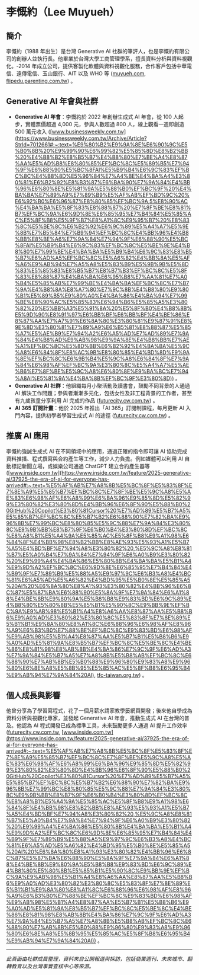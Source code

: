 # 李慨約（Lee Muyueh）  

## 簡介  
李慨約（1988 年出生）是台灣 Generative AI 社群的筆評人，也是李慨約有限公司的創辦人並執行長。他畢業於台灣大學工商管理學系，擅長資料分析與資料視觀化。‑2014 年成立公司，提供客製化軟體與資料視觀化服務，合作客戶包括中華電信、遠傳電信、玉山銀行、AIT 以及 WHO 等 ([muyueh.com](https://muyueh.com/#:~:text=%E6%88%91%E5%80%91%E5%B9%AB%E5%8A%A9%E6%88%91%E5%80%91%E7%9A%84%E5%AE%A2%E6%88%B6%E6%89%93%E9%80%A0%E5%AE%A2%E8%A3%BD%E5%8C%96%E7%9A%84%E8%B3%87%E8%A8%8A%E7%B3%BB%E7%B5%B1%E3%80%82%E6%88%91%E5%80%91%E7%9A%84%E5%AE%A2%E6%88%B6%E5%8C%85%E5%90%AB%EF%BC%9A%E4%B8%AD%E8%8F%AF%E9%9B%BB%E4%BF%A1%E3%80%81%E9%81%A0%E5%82%B3%E9%9B%BB%E4%BF%A1%E3%80%81%E7%8E%89%E5%B1%B1%E9%87%91%E6%8E%A7%E3%80%81%E7%BE%8E%E5%9C%8B%E5%9C%A8%E5%8F%B0%E5%8D%94%E6%9C%83%EF%BC%88AIT%EF%BC%89%E3%80%81%E4%B8%96%E7%95%8C%E8%A1%9B%E7%94%9F%E7%B5%84%E7%B9%94%EF%BC%88WHO%EF%BC%89%20%E4%BB%A5%E5%8F%8A%E7%8F%BE%E4%BB%BB%E7%B8%BD%E7%B5%B1%E3%80%82%20%20%E5%AE%A2%E8%A3%BD%E5%8C%96%E8%B3%87%E8%A8%8A%E7%B3%BB%E7%B5%B1%20%E8%87%B4%E8%AC%9B%E7%A9%B6%E7%9A%84%E5%AE%A2%E6%88%B6%EF%BC%9A%E4%B8%8D%E5%B0%87%E5%B0%B1%E7%9A%84%E9%81%B8%E6%93%87,%E9%A6%96%E9%A0%81%20%20%E8%AA%B2%E7%A8%8B%EF%BC%9A%E6%9D%8E%E6%85%95%E7%B4%84%E7%9A%84%20AI%20%E5%B7%A5%E4%BD%9C%E6%87%89%E7%94%A8), [flipedu.parenting.com.tw](https://flipedu.parenting.com.tw/author/1264#:~:text=%E6%9D%8E%E6%85%95%E7%B4%84%5D%20,%E6%B4%BB%E5%8B%95%20%20%20%E6%9C%83%E5%93%A1%E5%B0%88%E5%B1%AC)) 。

## Generative AI 年會與社群  
- **Generative AI 年會**：李慨約於 2022 年創辦生成式 AI 年會，從 100 人起步，實體票價超過 4,000 元，參與人數超過 800 人，線上觀看一週即創造 500 萬元收入 ([www.businessweekly.com.tw](https://www.businessweekly.com.tw/Archive/Article?StrId=7012661#:~:text=%E9%80%B2%E9%9A%8E%E6%90%9C%E5%B0%8B%20%E9%99%90%E6%99%82%E5%85%8D%E8%B2%BB%20%E4%B8%B2%E8%B5%B7%E4%B8%80%E7%BE%A4%E8%87%AA%E5%AD%B8%E8%80%85%EF%BC%8C%E5%89%B5%E7%94%9F%E6%88%90%E5%BC%8FAI%E5%B9%B4%E6%9C%83%EF%BC%8C%E4%B8%8D%E5%96%84%E7%A4%BE%E4%BA%A4%E3%80%81%E6%B2%92%E8%B3%87%E6%BA%90%E7%9A%84%E4%BB%96%E6%80%8E%E5%81%9A%E5%88%B0%EF%BC%9F%20%E4%BA%BA%E7%89%A9%E7%89%B9%E5%AF%AB%EF%BD%9C%20%E6%92%B0%E6%96%87%E8%80%85%EF%BC%9A,5%E8%90%AC%E4%BA%BA%E5%8F%83%E8%88%87%20%E7%8F%BE%E8%81%B7%EF%BC%9A%E6%9D%8E%E6%85%95%E7%B4%84%E5%85%AC%E5%8F%B8%E5%9F%B7%E8%A1%8C%E9%95%B7%20%E8%83%8C%E5%BE%8C%E6%B2%92%E6%9C%89%E5%A4%A7%E5%9E%8B%E7%B5%84%E7%B9%94%EF%BC%8C%E4%BB%96%E4%B8%BB%E8%BE%A6%E7%9A%84%E7%94%9F%E6%88%90%E5%BC%8FAI%E5%B9%B4%E6%9C%83%EF%BC%8C%E5%BE%9E%E4%B8%80%E7%99%BE%E4%BA%BA%E5%B9%B4%E6%9C%83%E8%B5%B7%E6%AD%A5%EF%BC%8C%E5%A6%82%E4%BB%8A%E5%AF%A6%E9%AB%94%E7%A5%A8%E5%83%B9%E5%9B%9B%E5%8D%83%E5%85%83%E8%B5%B7%E8%B7%B3%EF%BC%8C%E5%8F%83%E8%88%87%E4%BA%BA%E6%95%B8%E7%AA%81%E7%A0%B4%E5%85%AB%E7%99%BE%E4%BA%BA%EF%BC%8C%E7%B7%9A%E4%B8%8A%E8%A7%80%E7%9C%8B%E4%B8%80%E9%80%B1%E5%89%B5%E9%80%A0%E4%BA%86%E4%BA%94%E7%99%BE%E8%90%AC%E5%85%83%E6%94%B6%E5%85%A5%E3%80%82%20%E5%BB%A3%E5%91%8A%20%E5%8F%B0%E4%B8%8B%E5%9D%90%E8%91%97%E6%BB%BF%E6%BB%BF%E4%BE%86%E8%87%AA%E7%A7%91%E6%8A%80%E3%80%81%E9%87%91%E8%9E%8D%E3%80%81%E7%89%A9%E6%B5%81%E8%88%87%E5%85%A7%E5%AE%B9%E7%94%A2%E6%A5%AD%E7%AD%89%E7%9A%84%E4%B8%AD%E9%AB%98%E9%9A%8E%E4%B8%BB%E7%AE%A1%EF%BC%8C%E5%8D%BB%E6%B2%92%E4%BA%BA%E5%9C%A8%E6%84%8F%E8%AC%9B%E8%80%85%E4%BD%8D%E9%9A%8E%EF%BC%8C%E6%9B%B4%E5%9C%A8%E6%84%8F%E7%9A%84%E6%98%AF%EF%BC%9A%E3%80%8C%E5%A4%A7%E5%AE%B6%E7%8F%BE%E5%9C%A8%E6%80%8E%E9%BA%BC%E7%94%A8AI%E5%81%9A%E4%BA%8B%EF%BC%9F%E3%80%8D)) 。  
- **Generative AI 社群**：他組織每月小聚活動及讀書會，鼓勵不同背景的人通過 AI 解決工作問題；參與者漸漸多元化，包括女性及非工程背景的工作者，甚至有九歲孩童分享利用 AI 完成的作品 ([futurecity.cw.com.tw](https://futurecity.cw.com.tw/article/3705#:~:text=%E6%9C%AA%E4%BE%86%E5%A4%A7%E4%BE%86%E8%B3%93%EF%BC%9A%E7%94%9F%E6%88%90%E5%BC%8FAI%E5%B9%B4%E6%9C%83%E7%AD%96%E5%B1%95%E4%BA%BA%E6%9D%8E%E6%85%95%E7%B4%84%E3%80%82%E5%9C%96%E7%89%87%E4%BE%86%E6%BA%90%EF%BC%9A%E6%9D%8E%E6%85%95%E7%B4%84%E6%8F%90%E4%BE%9B%20%E8%A3%BD%E5%9C%96%EF%BC%9A%E6%9C%AA%E4%BE%86%E5%9F%8E%E5%B8%82%202025,%E5%95%8F%EF%BC%9A%E5%BE%9E2022%E5%B9%B4%E5%BA%95ChatGPT%E5%87%BA%E7%8F%BE%E5%88%B0%E7%8F%BE%E5%9C%A8%EF%BC%8C%E4%BD%A0%E8%BE%A6%E4%BA%86%E5%BE%88%E5%A4%9AAI%E7%9B%B8%E9%97%9C%E7%9A%84%E6%B4%BB%E5%8B%95%E3%80%81%E8%81%9A%E6%9C%83%E8%88%87%E6%BC%94%E8%AC%9B%E3%80%82%E4%BD%A0%E8%A7%80%E5%AF%9F%EF%BC%8C%E5%8F%B0%E7%81%A3%E7%9A%84AI%E5%AD%B8%E7%BF%92%E7%A4%BE%E7%BE%A4%E6%9C%89%E4%BB%80%E9%BA%BC%E8%AE%8A%E5%8C%96%EF%BC%9F%E9%80%99%E6%98%AF%E4%BD%A0%E6%83%B3%E5%83%8F%E4%B8%AD%E7%9A%84%E6%8A%80%E8%A1%93%E7%A4%BE%E7%BE%A4%E5%97%8E%EF%BC%9F%20%E6%9D%8E%EF%BC%9A%E6%88%91%E8%A7%80%E5%AF%9F%E5%88%B0%E4%B8%80%E5%80%8B%E9%87%8D%E5%A4%A7%E8%AE%8A%E5%8C%96%EF%BC%8C%E9%9B%96%E7%84%B6%E4%B8%A6%E9%9D%9E%E5%88%BB%E6%84%8F%E6%8E%A8%E5%8B%95%EF%BC%8C%E4%BD%86%E6%88%91%E6%84%8F%E8%AD%98%E5%88%B0%EF%BC%8C%E5%8F%83%E8%88%87AI%E5%AF%AB%E7%A8%8B%E5%BC%8F%E6%B4%BB%E5%8B%95%E7%9A%84%E5%A5%B3%E6%80%A7%E5%B7%B2%E8%B6%85%E9%81%8E%E7%94%B7%E6%80%A7%E3%80%82%20%E6%9C%80%E5%88%9D%E8%88%89%E8%BE%A6%E6%B4%BB%E5%8B%95%E6%99%82%EF%BC%8C%E6%88%91%E5%80%91%E6%83%B3%E5%83%8F%E7%9A%84%E6%88%90%E5%93%A1%E5%BD%A2%E8%B1%A1%E6%98%AF%E7%94%B7%E6%80%A7%E5%B7%A5%E7%A8%8B%E5%B8%AB%EF%BC%8C%E5%B0%B1%E5%83%8F%E5%8F%B0%E7%81%A3%E6%97%A2%E6%9C%89%E7%9A%84%E9%96%8B%E6%BA%90%E7%A4%BE%E7%BE%A4%EF%BC%8C%E5%A6%82g0v%E3%80%81COSCUP%E3%80%81PyCon%20TW%E7%AD%89%E3%80%82%E4%BD%86%E6%98%AF%EF%BC%8CAI%E9%99%8D%E4%BD%8E%E4%BA%86%E5%85%A5%E9%96%80%E9%96%80%E6%AA%BB%EF%BC%8C%E7%84%A1%E8%AB%96%E6%98%AF%E8%AC%9B%E8%80%85%E9%82%84%E6%98%AF%E5%8F%83%E8%88%87%E8%80%85%EF%BC%8C%E6%AF%8F%E5%80%8B%E4%BA%BA%E9%83%BD%E6%9C%89%E6%A9%9F%E6%9C%83%E5%8F%83%E8%88%87%E3%80%82%E5%9B%A0%E6%AD%A4%EF%BC%8C%E5%8F%83%E8%88%87%E8%80%85%E7%9A%84%E8%83%8C%E6%99%AF%E3%80%81%E6%80%A7%E5%88%A5%E3%80%81%E5%B9%B4%E9%BD%A1%E6%9B%B4%E5%A4%9A%E5%85%83%EF%BC%8C%E4%B8%94%E5%87%BA%E7%8F%BE%E4%B8%8D%E5%B0%91%E9%A0%90%E6%9C%9F%E5%A4%96%E7%9A%84%E9%9D%A2%E5%AD%94%E3%80%82%20%E4%BB%8A%E5%B9%B4%E7%94%9F%E6%88%90%E5%BC%8FAI%E5%B9%B4%E6%9C%83%E4%B8%BB%E9%A1%8C%E6%98%AF%E3%80%8C%E7%94%A8AI%E5%AF%AB%E7%A8%8B%E5%BC%8F%E3%80%8D%EF%BC%8C%E8%AC%9B%E8%80%85%E5%A4%A7%E5%A4%9A%E4%B8%8D%E6%98%AF%E7%94%B7%E6%80%A7%E5%B7%A5%E7%A8%8B%E5%B8%AB%E3%80%82%E6%88%91%E5%B8%8C%E6%9C%9B%E9%80%99%E8%83%BD%E5%95%9F%E7%99%BC%E5%A4%A7%E5%AE%B6%EF%BC%9A)) 。  
- **AI 365 訂閱計畫**：他於 2025 年推出「AI 365」訂閱制課程，每月更新 AI 入門內容，提供初學者學習生成式 AI 的途徑 ([futurecity.cw.com.tw](https://futurecity.cw.com.tw/article/3705#:~:text=%E6%9C%AA%E4%BE%86%E5%A4%A7%E4%BE%86%E8%B3%93%EF%BC%9A%E7%94%9F%E6%88%90%E5%BC%8FAI%E5%B9%B4%E6%9C%83%E7%AD%96%E5%B1%95%E4%BA%BA%E6%9D%8E%E6%85%95%E7%B4%84%E3%80%82%E5%9C%96%E7%89%87%E4%BE%86%E6%BA%90%EF%BC%9A%E6%9D%8E%E6%85%95%E7%B4%84%E6%8F%90%E4%BE%9B%20%E8%A3%BD%E5%9C%96%EF%BC%9A%E6%9C%AA%E4%BE%86%E5%9F%8E%E5%B8%82%202025,%E5%95%8F%EF%BC%9A%E5%BE%9E2022%E5%B9%B4%E5%BA%95ChatGPT%E5%87%BA%E7%8F%BE%E5%88%B0%E7%8F%BE%E5%9C%A8%EF%BC%8C%E4%BD%A0%E8%BE%A6%E4%BA%86%E5%BE%88%E5%A4%9AAI%E7%9B%B8%E9%97%9C%E7%9A%84%E6%B4%BB%E5%8B%95%E3%80%81%E8%81%9A%E6%9C%83%E8%88%87%E6%BC%94%E8%AC%9B%E3%80%82%E4%BD%A0%E8%A7%80%E5%AF%9F%EF%BC%8C%E5%8F%B0%E7%81%A3%E7%9A%84AI%E5%AD%B8%E7%BF%92%E7%A4%BE%E7%BE%A4%E6%9C%89%E4%BB%80%E9%BA%BC%E8%AE%8A%E5%8C%96%EF%BC%9F%E9%80%99%E6%98%AF%E4%BD%A0%E6%83%B3%E5%83%8F%E4%B8%AD%E7%9A%84%E6%8A%80%E8%A1%93%E7%A4%BE%E7%BE%A4%E5%97%8E%EF%BC%9F%20%E6%9D%8E%EF%BC%9A%E6%88%91%E8%A7%80%E5%AF%9F%E5%88%B0%E4%B8%80%E5%80%8B%E9%87%8D%E5%A4%A7%E8%AE%8A%E5%8C%96%EF%BC%8C%E9%9B%96%E7%84%B6%E4%B8%A6%E9%9D%9E%E5%88%BB%E6%84%8F%E6%8E%A8%E5%8B%95%EF%BC%8C%E4%BD%86%E6%88%91%E6%84%8F%E8%AD%98%E5%88%B0%EF%BC%8C%E5%8F%83%E8%88%87AI%E5%AF%AB%E7%A8%8B%E5%BC%8F%E6%B4%BB%E5%8B%95%E7%9A%84%E5%A5%B3%E6%80%A7%E5%B7%B2%E8%B6%85%E9%81%8E%E7%94%B7%E6%80%A7%E3%80%82%20%E6%9C%80%E5%88%9D%E8%88%89%E8%BE%A6%E6%B4%BB%E5%8B%95%E6%99%82%EF%BC%8C%E6%88%91%E5%80%91%E6%83%B3%E5%83%8F%E7%9A%84%E6%88%90%E5%93%A1%E5%BD%A2%E8%B1%A1%E6%98%AF%E7%94%B7%E6%80%A7%E5%B7%A5%E7%A8%8B%E5%B8%AB%EF%BC%8C%E5%B0%B1%E5%83%8F%E5%8F%B0%E7%81%A3%E6%97%A2%E6%9C%89%E7%9A%84%E9%96%8B%E6%BA%90%E7%A4%BE%E7%BE%A4%EF%BC%8C%E5%A6%82g0v%E3%80%81COSCUP%E3%80%81PyCon%20TW%E7%AD%89%E3%80%82%E4%BD%86%E6%98%AF%EF%BC%8CAI%E9%99%8D%E4%BD%8E%E4%BA%86%E5%85%A5%E9%96%80%E9%96%80%E6%AA%BB%EF%BC%8C%E7%84%A1%E8%AB%96%E6%98%AF%E8%AC%9B%E8%80%85%E9%82%84%E6%98%AF%E5%8F%83%E8%88%87%E8%80%85%EF%BC%8C%E6%AF%8F%E5%80%8B%E4%BA%BA%E9%83%BD%E6%9C%89%E6%A9%9F%E6%9C%83%E5%8F%83%E8%88%87%E3%80%82%E5%9B%A0%E6%AD%A4%EF%BC%8C%E5%8F%83%E8%88%87%E8%80%85%E7%9A%84%E8%83%8C%E6%99%AF%E3%80%81%E6%80%A7%E5%88%A5%E3%80%81%E5%B9%B4%E9%BD%A1%E6%9B%B4%E5%A4%9A%E5%85%83%EF%BC%8C%E4%B8%94%E5%87%BA%E7%8F%BE%E4%B8%8D%E5%B0%91%E9%A0%90%E6%9C%9F%E5%A4%96%E7%9A%84%E9%9D%A2%E5%AD%94%E3%80%82%20%E4%BB%8A%E5%B9%B4%E7%94%9F%E6%88%90%E5%BC%8FAI%E5%B9%B4%E6%9C%83%E4%B8%BB%E9%A1%8C%E6%98%AF%E3%80%8C%E7%94%A8AI%E5%AF%AB%E7%A8%8B%E5%BC%8F%E3%80%8D%EF%BC%8C%E8%AC%9B%E8%80%85%E5%A4%A7%E5%A4%9A%E4%B8%8D%E6%98%AF%E7%94%B7%E6%80%A7%E5%B7%A5%E7%A8%8B%E5%B8%AB%E3%80%82%E6%88%91%E5%B8%8C%E6%9C%9B%E9%80%99%E8%83%BD%E5%95%9F%E7%99%BC%E5%A4%A7%E5%AE%B6%EF%BC%9A)) 。

## 推廣 AI 應用  
李慨約強誠生成式 AI 在不同領域中的應用，通過正確的指令即可讓 AI 協助完成資料推播、程式撰寫與合約產生等工作，減少人力負擔。例如媒體可以利用 AI 自動標記新聞立場，或娛樂公司通過 ChatGPT 建立合約產生器等 ([www.inside.com.tw](https://www.inside.com.tw/feature/2025-generative-ai/37925-the-era-of-ai-for-everyone-has-arrived#:~:text=%E5%AF%AB%E7%A8%8B%E5%BC%8F%E5%83%8F%E7%8E%A9%E5%85%B7%EF%BC%8C%E7%8F%BE%E5%9C%A8%E5%AE%83%E6%98%AF%E6%A8%99%E6%BA%96%E9%85%8D%E5%82%99%E3%80%82%E3%80%8D%E4%BB%96%E6%8F%90%E5%88%B0%20GitHub%20Copilot%E3%80%81Cursor%20%E7%AD%89%E5%B7%A5%E5%85%B7%EF%BC%8C%E5%B7%B2%E6%88%90%E7%82%BA%E9%96%8B%E7%99%BC%E8%80%85%E5%9C%88%E7%9A%84%E3%80%8C%E9%9B%BB%E8%B7%9F%E6%B0%B4%E3%80%8D%EF%BC%8C%E8%A8%B1%E5%A4%9A%E5%85%AC%E5%8F%B8%E9%A1%98%E6%84%8F%E4%BB%98%E8%B2%BB%E8%AE%93%E5%93%A1%E5%B7%A5%E4%BD%BF%E7%94%A8%E3%80%82%20,%E5%9C%A8%E8%81%B7%E5%A0%B4%E7%9A%84%E7%94%9F%E6%A0%B9%E3%80%82%20%E9%99%A4%E4%BA%86%E5%80%8B%E4%BA%BA%E5%B1%A4%E9%9D%A2%EF%BC%8C%E6%9D%8E%E6%85%95%E7%B4%84%E4%B9%9F%E7%89%B9%E5%88%A5%E9%97%9C%E6%B3%A8%E4%BC%81%E6%A5%AD%E5%A6%82%E4%BD%95%E5%B0%8E%E5%85%A5%20AI%20%E6%8A%80%E8%A1%93%E3%80%82%E4%BB%96%E6%8C%87%E5%87%BA%E6%88%90%E5%8A%9F%E7%9A%84%E6%A1%88%E4%BE%8B%E9%80%9A%E5%B8%B8%E9%83%BD%E6%9C%89%E4%B8%80%E5%80%8B%E5%85%B1%E5%90%8C%E9%BB%9E%EF%BC%9A%E9%AB%98%E5%B1%A4%E8%A6%AA%E8%87%AA%E5%B8%B6%E9%A0%AD%E3%80%82%E3%80%8C%E5%83%8F%E7%8E%89%E5%B1%B1%E9%8A%80%E8%A1%8C%E6%88%96%E6%98%AF%E8%96%A9%E6%B3%B0%E7%88%BE%EF%BC%8C%E9%83%BD%E6%98%AF%E9%AB%98%E5%B1%A4%E8%87%AA%E5%B7%B1%E5%B8%B6%E9%A0%AD%E5%81%9A%E8%B5%B7%EF%BC%8C%E5%BE%8C%E4%BE%86%E8%81%98%E8%AB%8B%E4%BA%86%E7%9C%9F%E6%AD%A3%E7%9A%84%E5%B7%A5%E7%A8%8B%E5%B8%AB%EF%BC%8C%E6%88%90%E7%AB%8B%E5%B0%88%E9%96%80%E9%83%A8%E9%96%80%E6%8E%A8%E5%8B%95%E5%85%AC%E5%8F%B8%E6%95%B4%E9%AB%94%E7%9A%84%20AI), [tfc-taiwan.org.tw](https://tfc-taiwan.org.tw/migration_article_105712_10715/#:~:text=%E6%95%99%E8%82%B2%E5%BB%A3%E6%92%AD%E9%9B%BB%E5%8F%B0%E7%AF%80%E7%9B%AE%20www,%E4%BD%86%E9%BB%83%E5%85%86%E5%BE%BD%E4%B9%9F%E6%93%94%E6%86%82%EF%BC%8CAI%E6%89%80%E4%BD%BF%E7%94%A8%E7%9A%84%E8%81%B2%E9%9F%B3%E5%8F%AF%E8%83%BD%E4%BE%86%E8%87%AA%E7%9C%9F%E4%BA%BA%E5%8D%BB%E6%B2%92%E6%9C%89%E8%A2%AB%E6%8E%88%E6%AC%8A%EF%BC%8C%E6%9C%89%E6%B3%95%E5%BE%8B%E4%B8%8A%E7%9A%84%E7%96%91%E6%85%AE%E3%80%82%E3%80%8C%E5%9C%A8AI%E7%99%BC%E5%B1%95%E9%80%99%E9%BA%BC%20%E5%BF%AB%E9%80%9F%E4%B9%8B%E9%A4%98%EF%BC%8C%E8%A1%8D%E7%94%9F%E5%87%BA%E7%9A%84%E4%BE%B5%E7%8A%AF%E4%BA%BA%E6%A0%BC%E6%AC%8A%E3%80%81%E6%99%BA%E6%85%A7%E7%94%A2%E6%AC%8A%E8%AD%B0%E9%A1%8C%EF%BC%8C%E8%A6%81%E5%A6%82%E4%BD%95%E4%BF%9D%E8%AD%B7%E6%AF%8F%E5%80%8B%E4%BA%BA%E5%B0%88%E5%B1%AC%E7%9A%84%E8%81%B2%E9%9F%B3%EF%BC%8C%E9%83%BD%E6%98%AF%E6%8E%A5%E4%B8%8B%E4%BE%86%E5%A4%A7%E5%AE%B6%E5%BF%85%E9%A0%88%E4%B8%80%E8%B5%B7%E6%80%9D%E8%80%83%E7%9A%84%E5%95%8F%E9%A1%8C%E3%80%82%E3%80%8D%20%E3%80%96%E6%96%B0%E8%81%9E%E7%9C%9F%E5%81%87%E6%8E%B0%EF%BD%9C%E5%81%87%E8%A8%8A%E6%81%AFByeBye%EF%BC%81%E3%80%97%E7%94%B1%E5%8F%B0%E7%81%A3%E4%BA%8B%E5%AF%A6%E6%9F%A5%E6%A0%B8%20%E6%95%99%E8%82%B2%E5%9F%BA%E9%87%91%E6%9C%83%E8%91%A3%E4%BA%8B%E9%BB%83%E5%85%86%E5%BE%BD%E4%B8%BB%E6%8C%81%E3%80%82%E7%AF%80%E7%9B%AE%E4%B8%AD%E9%82%80%E8%AB%8B%E5%90%84%E8%A1%8C%E5%90%84%E6%A5%AD%E7%9A%84%E6%9C%8B%E5%8F%8B%E6%9A%A2%E8%AB%87%E5%AA%92%E9%AB%94%E8%AD%B0%E9%A1%8C%EF%BC%8C%E7%82%BA%E8%81%BD%E7%9C%BE%E6%8F%90%E5%8D%87%E5%AA%92%E9%AB%94%E7%B4%A0%E9%A4%8A%E3%80%81%E5%A2%9E%E5%BC%B7%E5%B0%8D%E5%81%87%E8%A8%8A%E6%81%AF%E7%9A%84%E6%8A%B5%E6%8A%97%E5%8A%9B%EF%BC%8C%E5%B8%8C%E6%9C%9B%E9%81%94%E6%88%90%E3%80%8C%E7%BE%A4%E9%AB%94%E5%85%8D%E7%96%AB%E3%80%8D%EF%BC%8C%E8%AE%93%E5%A4%A7%E5%AE%B6%E9%83%BD%E5%92%8C%E5%81%87%E8%A8%8A%E6%81%AF%E8%AA%AA%E6%8E%B0%E6%8E%B0%EF%BC%81%20%E6%9B%B4%E5%A4%9A%E7%B2%BE)) 。

## 個人成長與影響  
他曾分享為了學習寫程式，花了一個月薪水請家教學篓網頁開發；後來他自學成為資料分析與視觀化專家，並發起 Generative AI 年會，推動生成式 AI 在台灣的普及。他認為 AI 程式開發已成為標準工具，未來鼓勵更多人通過 AI 提升工作效率 ([futurecity.cw.com.tw](https://futurecity.cw.com.tw/article/3705#:~:text=%E6%9C%AA%E4%BE%86%E5%A4%A7%E4%BE%86%E8%B3%93%EF%BC%9A%E7%94%9F%E6%88%90%E5%BC%8FAI%E5%B9%B4%E6%9C%83%E7%AD%96%E5%B1%95%E4%BA%BA%E6%9D%8E%E6%85%95%E7%B4%84%E3%80%82%E5%9C%96%E7%89%87%E4%BE%86%E6%BA%90%EF%BC%9A%E6%9D%8E%E6%85%95%E7%B4%84%E6%8F%90%E4%BE%9B%20%E8%A3%BD%E5%9C%96%EF%BC%9A%E6%9C%AA%E4%BE%86%E5%9F%8E%E5%B8%82%202025,%E5%95%8F%EF%BC%9A%E5%BE%9E2022%E5%B9%B4%E5%BA%95ChatGPT%E5%87%BA%E7%8F%BE%E5%88%B0%E7%8F%BE%E5%9C%A8%EF%BC%8C%E4%BD%A0%E8%BE%A6%E4%BA%86%E5%BE%88%E5%A4%9AAI%E7%9B%B8%E9%97%9C%E7%9A%84%E6%B4%BB%E5%8B%95%E3%80%81%E8%81%9A%E6%9C%83%E8%88%87%E6%BC%94%E8%AC%9B%E3%80%82%E4%BD%A0%E8%A7%80%E5%AF%9F%EF%BC%8C%E5%8F%B0%E7%81%A3%E7%9A%84AI%E5%AD%B8%E7%BF%92%E7%A4%BE%E7%BE%A4%E6%9C%89%E4%BB%80%E9%BA%BC%E8%AE%8A%E5%8C%96%EF%BC%9F%E9%80%99%E6%98%AF%E4%BD%A0%E6%83%B3%E5%83%8F%E4%B8%AD%E7%9A%84%E6%8A%80%E8%A1%93%E7%A4%BE%E7%BE%A4%E5%97%8E%EF%BC%9F%20%E6%9D%8E%EF%BC%9A%E6%88%91%E8%A7%80%E5%AF%9F%E5%88%B0%E4%B8%80%E5%80%8B%E9%87%8D%E5%A4%A7%E8%AE%8A%E5%8C%96%EF%BC%8C%E9%9B%96%E7%84%B6%E4%B8%A6%E9%9D%9E%E5%88%BB%E6%84%8F%E6%8E%A8%E5%8B%95%EF%BC%8C%E4%BD%86%E6%88%91%E6%84%8F%E8%AD%98%E5%88%B0%EF%BC%8C%E5%8F%83%E8%88%87AI%E5%AF%AB%E7%A8%8B%E5%BC%8F%E6%B4%BB%E5%8B%95%E7%9A%84%E5%A5%B3%E6%80%A7%E5%B7%B2%E8%B6%85%E9%81%8E%E7%94%B7%E6%80%A7%E3%80%82%20%E6%9C%80%E5%88%9D%E8%88%89%E8%BE%A6%E6%B4%BB%E5%8B%95%E6%99%82%EF%BC%8C%E6%88%91%E5%80%91%E6%83%B3%E5%83%8F%E7%9A%84%E6%88%90%E5%93%A1%E5%BD%A2%E8%B1%A1%E6%98%AF%E7%94%B7%E6%80%A7%E5%B7%A5%E7%A8%8B%E5%B8%AB%EF%BC%8C%E5%B0%B1%E5%83%8F%E5%8F%B0%E7%81%A3%E6%97%A2%E6%9C%89%E7%9A%84%E9%96%8B%E6%BA%90%E7%A4%BE%E7%BE%A4%EF%BC%8C%E5%A6%82g0v%E3%80%81COSCUP%E3%80%81PyCon%20TW%E7%AD%89%E3%80%82%E4%BD%86%E6%98%AF%EF%BC%8CAI%E9%99%8D%E4%BD%8E%E4%BA%86%E5%85%A5%E9%96%80%E9%96%80%E6%AA%BB%EF%BC%8C%E7%84%A1%E8%AB%96%E6%98%AF%E8%AC%9B%E8%80%85%E9%82%84%E6%98%AF%E5%8F%83%E8%88%87%E8%80%85%EF%BC%8C%E6%AF%8F%E5%80%8B%E4%BA%BA%E9%83%BD%E6%9C%89%E6%A9%9F%E6%9C%83%E5%8F%83%E8%88%87%E3%80%82%E5%9B%A0%E6%AD%A4%EF%BC%8C%E5%8F%83%E8%88%87%E8%80%85%E7%9A%84%E8%83%8C%E6%99%AF%E3%80%81%E6%80%A7%E5%88%A5%E3%80%81%E5%B9%B4%E9%BD%A1%E6%9B%B4%E5%A4%9A%E5%85%83%EF%BC%8C%E4%B8%94%E5%87%BA%E7%8F%BE%E4%B8%8D%E5%B0%91%E9%A0%90%E6%9C%9F%E5%A4%96%E7%9A%84%E9%9D%A2%E5%AD%94%E3%80%82%20%E4%BB%8A%E5%B9%B4%E7%94%9F%E6%88%90%E5%BC%8FAI%E5%B9%B4%E6%9C%83%E4%B8%BB%E9%A1%8C%E6%98%AF%E3%80%8C%E7%94%A8AI%E5%AF%AB%E7%A8%8B%E5%BC%8F%E3%80%8D%EF%BC%8C%E8%AC%9B%E8%80%85%E5%A4%A7%E5%A4%9A%E4%B8%8D%E6%98%AF%E7%94%B7%E6%80%A7%E5%B7%A5%E7%A8%8B%E5%B8%AB%E3%80%82%E6%88%91%E5%B8%8C%E6%9C%9B%E9%80%99%E8%83%BD%E5%95%9F%E7%99%BC%E5%A4%A7%E5%AE%B6%EF%BC%9A), [www.inside.com.tw](https://www.inside.com.tw/feature/2025-generative-ai/37925-the-era-of-ai-for-everyone-has-arrived#:~:text=%E5%AF%AB%E7%A8%8B%E5%BC%8F%E5%83%8F%E7%8E%A9%E5%85%B7%EF%BC%8C%E7%8F%BE%E5%9C%A8%E5%AE%83%E6%98%AF%E6%A8%99%E6%BA%96%E9%85%8D%E5%82%99%E3%80%82%E3%80%8D%E4%BB%96%E6%8F%90%E5%88%B0%20GitHub%20Copilot%E3%80%81Cursor%20%E7%AD%89%E5%B7%A5%E5%85%B7%EF%BC%8C%E5%B7%B2%E6%88%90%E7%82%BA%E9%96%8B%E7%99%BC%E8%80%85%E5%9C%88%E7%9A%84%E3%80%8C%E9%9B%BB%E8%B7%9F%E6%B0%B4%E3%80%8D%EF%BC%8C%E8%A8%B1%E5%A4%9A%E5%85%AC%E5%8F%B8%E9%A1%98%E6%84%8F%E4%BB%98%E8%B2%BB%E8%AE%93%E5%93%A1%E5%B7%A5%E4%BD%BF%E7%94%A8%E3%80%82%20,%E5%9C%A8%E8%81%B7%E5%A0%B4%E7%9A%84%E7%94%9F%E6%A0%B9%E3%80%82%20%E9%99%A4%E4%BA%86%E5%80%8B%E4%BA%BA%E5%B1%A4%E9%9D%A2%EF%BC%8C%E6%9D%8E%E6%85%95%E7%B4%84%E4%B9%9F%E7%89%B9%E5%88%A5%E9%97%9C%E6%B3%A8%E4%BC%81%E6%A5%AD%E5%A6%82%E4%BD%95%E5%B0%8E%E5%85%A5%20AI%20%E6%8A%80%E8%A1%93%E3%80%82%E4%BB%96%E6%8C%87%E5%87%BA%E6%88%90%E5%8A%9F%E7%9A%84%E6%A1%88%E4%BE%8B%E9%80%9A%E5%B8%B8%E9%83%BD%E6%9C%89%E4%B8%80%E5%80%8B%E5%85%B1%E5%90%8C%E9%BB%9E%EF%BC%9A%E9%AB%98%E5%B1%A4%E8%A6%AA%E8%87%AA%E5%B8%B6%E9%A0%AD%E3%80%82%E3%80%8C%E5%83%8F%E7%8E%89%E5%B1%B1%E9%8A%80%E8%A1%8C%E6%88%96%E6%98%AF%E8%96%A9%E6%B3%B0%E7%88%BE%EF%BC%8C%E9%83%BD%E6%98%AF%E9%AB%98%E5%B1%A4%E8%87%AA%E5%B7%B1%E5%B8%B6%E9%A0%AD%E5%81%9A%E8%B5%B7%EF%BC%8C%E5%BE%8C%E4%BE%86%E8%81%98%E8%AB%8B%E4%BA%86%E7%9C%9F%E6%AD%A3%E7%9A%84%E5%B7%A5%E7%A8%8B%E5%B8%AB%EF%BC%8C%E6%88%90%E7%AB%8B%E5%B0%88%E9%96%80%E9%83%A8%E9%96%80%E6%8E%A8%E5%8B%95%E5%85%AC%E5%8F%B8%E6%95%B4%E9%AB%94%E7%9A%84%20AI)) 。

---

*此頁面由社群成員整理，資料來自公開報道與採訪，包括商業週刊、未來城市、翻轉教育以及台灣事實查核中心等來源。*
